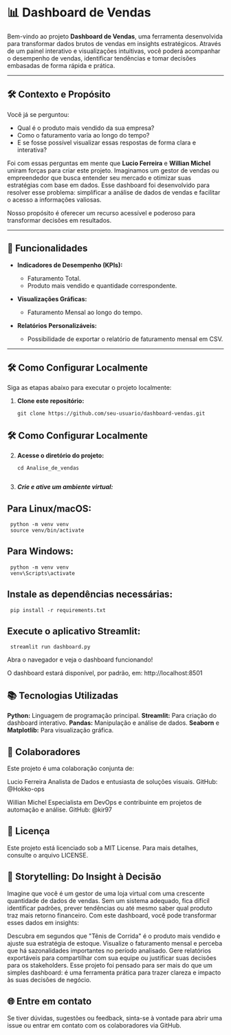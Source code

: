 ﻿# 📊 Dashboard de Vendas

Bem-vindo ao projeto **Dashboard de Vendas**, uma ferramenta desenvolvida para transformar dados brutos de vendas em insights estratégicos. Através de um painel interativo e visualizações intuitivas, você poderá acompanhar o desempenho de vendas, identificar tendências e tomar decisões embasadas de forma rápida e prática.

---

## 🛠️ Contexto e Propósito

Você já se perguntou:

- Qual é o produto mais vendido da sua empresa?
- Como o faturamento varia ao longo do tempo?
- E se fosse possível visualizar essas respostas de forma clara e interativa?

Foi com essas perguntas em mente que **Lucio Ferreira** e **Willian Michel** uniram forças para criar este projeto. Imaginamos um gestor de vendas ou empreendedor que busca entender seu mercado e otimizar suas estratégias com base em dados. Esse dashboard foi desenvolvido para resolver esse problema: simplificar a análise de dados de vendas e facilitar o acesso a informações valiosas.

Nosso propósito é oferecer um recurso acessível e poderoso para transformar decisões em resultados.

---

## 🚀 Funcionalidades

- **Indicadores de Desempenho (KPIs):**
  - Faturamento Total.
  - Produto mais vendido e quantidade correspondente.

- **Visualizações Gráficas:**
  - Faturamento Mensal ao longo do tempo.

- **Relatórios Personalizáveis:**
  - Possibilidade de exportar o relatório de faturamento mensal em CSV.

---

## 🛠️ Como Configurar Localmente

Siga as etapas abaixo para executar o projeto localmente:

1. **Clone este repositório:**
   ```
   git clone https://github.com/seu-usuario/dashboard-vendas.git

## 🛠️ Como Configurar Localmente

2. **Acesse o diretório do projeto:**
   ```
   cd Analise_de_vendas


3. ***Crie e ative um ambiente virtual:***

## Para Linux/macOS:

   ```
    python -m venv venv
    source venv/bin/activate
   ```

## Para Windows:

   ```
    python -m venv venv
    venv\Scripts\activate
   ```

## Instale as dependências necessárias:

   ```
    pip install -r requirements.txt
   ```

## Execute o aplicativo Streamlit:

   ```
    streamlit run dashboard.py
   ```

Abra o navegador e veja o dashboard funcionando!

O dashboard estará disponível, por padrão, em:
http://localhost:8501

## 📚 Tecnologias Utilizadas
**Python:** Linguagem de programação principal.
**Streamlit:** Para criação do dashboard interativo.
**Pandas:** Manipulação e análise de dados.
**Seaborn** e **Matplotlib:** Para visualização gráfica.

## 🤝 Colaboradores
Este projeto é uma colaboração conjunta de:

Lucio Ferreira
Analista de Dados e entusiasta de soluções visuais.
GitHub: @Hokko-ops

Willian Michel
Especialista em DevOps e contribuinte em projetos de automação e análise.
GitHub: @kir97

## 📝 Licença
Este projeto está licenciado sob a MIT License. Para mais detalhes, consulte o arquivo LICENSE.

## 🌟 Storytelling: Do Insight à Decisão
Imagine que você é um gestor de uma loja virtual com uma crescente quantidade de dados de vendas. Sem um sistema adequado, fica difícil identificar padrões, prever tendências ou até mesmo saber qual produto traz mais retorno financeiro. Com este dashboard, você pode transformar esses dados em insights:

Descubra em segundos que "Tênis de Corrida" é o produto mais vendido e ajuste sua estratégia de estoque.
Visualize o faturamento mensal e perceba que há sazonalidades importantes no período analisado.
Gere relatórios exportáveis para compartilhar com sua equipe ou justificar suas decisões para os stakeholders.
Esse projeto foi pensado para ser mais do que um simples dashboard: é uma ferramenta prática para trazer clareza e impacto às suas decisões de negócio.

## 🌐 Entre em contato
Se tiver dúvidas, sugestões ou feedback, sinta-se à vontade para abrir uma issue ou entrar em contato com os colaboradores via GitHub.
